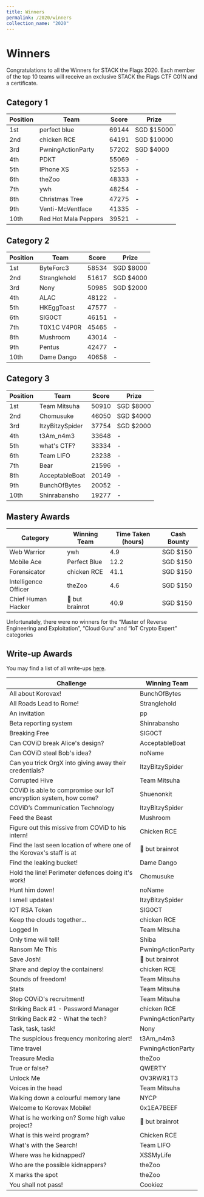 ```yaml
---
title: Winners
permalink: /2020/winners
collection_name: "2020"
---
```


# Winners

Congratulations to all the Winners for STACK the Flags 2020. Each member of the top 10 teams will receive an exclusive STACK the Flags CTF C01N and a certificate.

## Category 1

Position | Team | Score | Prize
---|---|---|---
1st | perfect blue | 69144 | SGD $15000
2nd | chicken RCE | 64191 | SGD $10000
3rd | PwningActionParty | 57202 | SGD $4000
4th | PDKT | 55069 | -
5th | IPhone XS | 52553 | -
6th | theZoo | 48333 | -
7th | ywh | 48254 | -
8th | Christmas Tree | 47275 | -
9th | Venti-McVentface | 41335 | -
10th | Red Hot Mala Peppers | 39521 | -

## Category 2

Position | Team | Score | Prize
---|---|---|---
1st | ByteForc3 | 58534 | SGD $8000
2nd | Stranglehold | 51617 | SGD $4000
3rd | Nony | 50985 | SGD $2000
4th | ALAC | 48122 | -
5th | HKEggToast | 47577 | -
6th | SIG0CT | 46151 | -
7th | T0X1C V4P0R | 45465 | -
8th | Mushroom | 43014 | -
9th | Pentus | 42477 | -
10th | Dame Dango | 40658 | -

## Category 3

Position | Team | Score | Prize
---|---|---|---
1st | Team Mitsuha | 50910 | SGD $8000
2nd | Chomusuke | 46050 | SGD $4000
3rd | ItzyBitzySpider | 37754 | SGD $2000
4th | t3Am_n4m3 | 33648 | -
5th | what's CTF? | 33334 | -
6th | Team LIFO | 23238 | -
7th | Bear | 21596 | -
8th | AcceptableBoat | 20149 | -
9th | BunchOfBytes | 20052 | -
10th | Shinrabansho | 19277 | -

## Mastery Awards

Category | Winning Team | Time Taken (hours) | Cash Bounty
---|---|---|---
Web Warrior | ywh | 4.9 | SGD $150
Mobile Ace | Perfect Blue | 12.2 | SGD $150
Forensicator | chicken RCE | 41.1 | SGD $150
Intelligence Officer | theZoo | 4.6 | SGD $150
Chief Human Hacker | :thinking: but brainrot | 40.9 | SGD $150

Unfortunately, there were no winners for the “Master of Reverse Engineering and Exploitation”, “Cloud Guru" and “IoT Crypto Expert” categories 

## Write-up Awards

You may find a list of all write-ups [here](https://docs.google.com/spreadsheets/d/1EMgqFpcc_InJZy264AIe1QpvUDFs1-24iTrnKbdoOUo/edit?usp=sharing).

Challenge | Winning Team
---|---
All about Korovax! | BunchOfBytes
All Roads Lead to Rome! | Stranglehold
An invitation | pp
Beta reporting system | Shinrabansho
Breaking Free | SIG0CT
Can COViD break Alice's design? | AcceptableBoat
Can COViD steal Bob's idea? | noName
Can you trick OrgX into giving away their credentials? | ItzyBitzySpider
Corrupted Hive | Team Mitsuha
COViD is able to compromise our IoT encryption system, how come? | Shuenonkit
COViD’s Communication Technology | ItzyBitzySpider
Feed the Beast | Mushroom
Figure out this missive from COViD to his intern! | Chicken RCE
Find the last seen location of where one of the Korovax's staff is at | :thinking: but brainrot
Find the leaking bucket! | Dame Dango
Hold the line! Perimeter defences doing it's work! | Chomusuke
Hunt him down! | noName
I smell updates! | ItzyBitzySpider
IOT RSA Token | SIG0CT
Keep the clouds together... | chicken RCE
Logged In | Team Mitsuha
Only time will tell! | Shiba
Ransom Me This | PwningActionParty
Save Josh! | :thinking: but brainrot
Share and deploy the containers! | chicken RCE
Sounds of freedom! | Team Mitsuha
Stats | Team Mitsuha
Stop COViD's recruitment! | Team Mitsuha
Striking Back #1 - Password Manager | chicken RCE
Striking Back #2 - What the tech? | PwningActionParty
Task, task, task! | Nony
The suspicious frequency monitoring alert! | t3Am_n4m3
Time travel | PwningActionParty
Treasure Media | theZoo
True or false? | QWERTY
Unlock Me | OV3RWR1T3
Voices in the head | Team Mitsuha
Walking down a colourful memory lane | NYCP
Welcome to Korovax Mobile! | 0x1EA7BEEF
What is he working on? Some high value project? | :thinking: but brainrot
What is this weird program? | Chicken RCE
What's with the Search! | Team LIFO
Where was he kidnapped? | XSSMyLife
Who are the possible kidnappers? | theZoo
X marks the spot | theZoo
You shall not pass! | Cookiez
